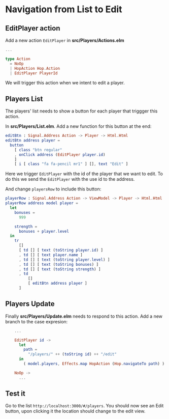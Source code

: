 # Navigation from List to Edit

## EditPlayer action

Add a new action `EditPlayer` in __src/Players/Actions.elm__

```elm
...

type Action
  = NoOp
  | HopAction Hop.Action
  | EditPlayer PlayerId
```

We will trigger this action when we intent to edit a player.


## Players List

The players' list needs to show a button for each player that triggger this action. 

In __src/Players/List.elm__. Add a new function for this button at the end:

```elm
editBtn : Signal.Address Action -> Player -> Html.Html
editBtn address player =
  button
    [ class "btn regular"
    , onClick address (EditPlayer player.id)
    ]
    [ i [ class "fa fa-pencil mr1" ] [], text "Edit" ]
```

Here we trigger `EditPlayer` with the id of the player that we want to edit. To do this we send the `EditPlayer` with the use id to the address.

And change `playersRow` to include this button:

```elm
playerRow : Signal.Address Action -> ViewModel -> Player -> Html.Html
playerRow address model player =
  let
    bonuses =
      999

    strength =
      bonuses + player.level
  in
    tr
      []
      [ td [] [ text (toString player.id) ]
      , td [] [ text player.name ]
      , td [] [ text (toString player.level) ]
      , td [] [ text (toString bonuses) ]
      , td [] [ text (toString strength) ]
      , td
          []
          [ editBtn address player ]
      ]
```

## Players Update

Finally __src/Players/Update.elm__ needs to respond to this action. Add a new branch to the case expresion:

```elm
    ...

    EditPlayer id ->
      let
        path =
          "/players/" ++ (toString id) ++ "/edit"
      in
        ( model.players, Effects.map HopAction (Hop.navigateTo path) )

    NoOp ->
      ...
```



## Test it

Go to the list `http://localhost:3000/#/players`. You should now see an Edit button, upon clicking it the location should change to the edit view.